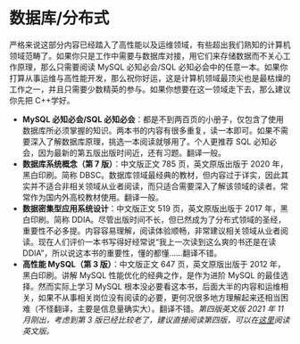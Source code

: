 # 数据库/分布式

严格来说这部分内容已经踏入了高性能以及运维领域，有些超出我们熟知的计算机领域范畴了。如果你只是工作中需要与数据库对接，用它们来存储数据而不关心工作原理，那么只需要阅读 MySQL 必知必会/SQL 必知必会中的任意一本。如果你打算从事运维与高性能开发，那么祝你好运，这是计算机领域最顶尖也是最枯燥的工作之一，并且只需要少数精英的参与。如果你想要在这一领域走下去，那么建议你先把 C++学好。

- **MySQL 必知必会/SQL 必知必会**：都是不到两百页的小册子，仅包含了使用数据库所必须掌握的知识。两本书的内容有很多重复，读一本即可。如果不需要深入了解数据库原理，挑选一本阅读就够用了。个人更推荐 SQL 必知必会，因为最新的第五版出版时间近，还有习题。翻译一般。
- **数据库系统概念（第 7 版）**：中文版正文 785 页，英文原版出版于 2020 年，黑白印刷。简称 DBSC。数据库领域最经典的教材，但内容过于详实，因此其实并不适合非相关领域从业者阅读，而只适合需要深入了解该领域的读者。常常作为国内外高校教材使用。翻译一般。
- **数据密集型应用系统设计**：中文版正文 519 页，英文原版出版于 2017 年，黑白印刷。简称 DDIA。尽管出版时间不长，但已然成为了分布式领域的圣经，重要性不必多提。内容容易理解，阅读体验顺畅，非常建议相关领域从业者阅读。现在人们评价一本书写得好经常说“我上一次读到这么爽的书还是在读 DDIA”，所以说这本书的重要性，懂的都懂……翻译不错。
- **高性能 MySQL（第 3 版）**：中文版正文 647 页，英文原版出版于 2012 年，黑白印刷。讲解 MySQL 性能优化的经典之作，是作为进阶 MySQL 的最佳选择。然而实际上学习 MySQL 根本没必要看这本书，后面大半的内容和运维相关，如果不从事相关岗位没有阅读的必要，更何况很多地方理解起来还相当困难（不怪翻译，主要是信息量确实大）。翻译不错。_第四版英文版 2021 年 11 月刚出，考虑到第 3 版已经比较老了，建议直接阅读第四版，可以在_[_这里_](https://learning.oreilly.com/library/view/high-performance-mysql/9781492080503/)_阅读英文版。_

